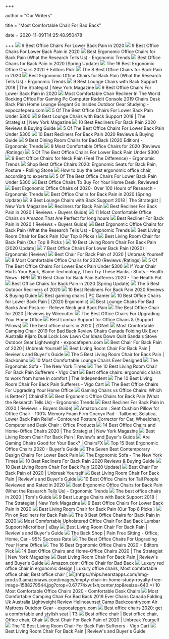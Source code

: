 +++
        
author = "Our Writers"
        
title = "Most Comfortable Chair For Bad Back"
        
date = 2020-11-09T14:25:48.950478
        
+++
[ ![](https://www.btod.com/blog/wp-content/uploads/2018/10/best-chairs-lower-back-support-1-ergohuman.jpg)](https://www.btod.com/blog/wp-content/uploads/2018/10/best-chairs-lower-back-support-1-ergohuman.jpg) 9 Best Office Chairs For Lower Back Pain in 2020
[ ![](https://www.btod.com/blog/wp-content/uploads/2019/11/9-best-office-chairs-lower-back-pain-blog-header-1.jpg)](https://www.btod.com/blog/wp-content/uploads/2019/11/9-best-office-chairs-lower-back-pain-blog-header-1.jpg) 9 Best Office Chairs For Lower Back Pain in 2020
[ ![](http://ergonomictrends.com/wp-content/uploads/2018/01/Duramont-Ergonomic-Office-Chair-review.jpg)](http://ergonomictrends.com/wp-content/uploads/2018/01/Duramont-Ergonomic-Office-Chair-review.jpg) Best Ergonomic Office Chairs for Back Pain (What the Research Tells Us) -  Ergonomic Trends
[ ![](https://i2.wp.com/www.startstanding.org/wp-content/uploads/2019/01/Dragonn-Kneeling-Chair.jpg?resize=960%2C960&ssl=1)](https://i2.wp.com/www.startstanding.org/wp-content/uploads/2019/01/Dragonn-Kneeling-Chair.jpg?resize=960%2C960&ssl=1) Best Office Chairs for Back Pain in 2020 (Spring Update)
[ ![](https://i.ytimg.com/vi/7YVTS6Yj4Co/maxresdefault.jpg)](https://i.ytimg.com/vi/7YVTS6Yj4Co/maxresdefault.jpg) The 16 Best Ergonomic Office Chairs 2020 + Editors Pick
[ ![](https://www.thebalancesmb.com/thmb/9U3S19mn6KmviCa9emPCfbqumE0=/640x640/smart/filters:no_upscale()/717tpSVhAvL._SL1001_-5b5f3e8a46e0fb0050e83f91.jpg)](https://www.thebalancesmb.com/thmb/9U3S19mn6KmviCa9emPCfbqumE0=/640x640/smart/filters:no_upscale()/717tpSVhAvL._SL1001_-5b5f3e8a46e0fb0050e83f91.jpg) The 8 Best Office Chairs for Back Pain in 2020
[ ![](http://ergonomictrends.com/wp-content/uploads/2019/01/ergohuman-LEM4ERG-r-review.jpg)](http://ergonomictrends.com/wp-content/uploads/2019/01/ergohuman-LEM4ERG-r-review.jpg) Best Ergonomic Office Chairs for Back Pain (What the Research Tells Us) -  Ergonomic Trends
[ ![](https://pyxis.nymag.com/v1/imgs/b88/8db/265303d3d28e86fa38051a443d2051b598-lede-.rsquare.w1200.jpg)](https://pyxis.nymag.com/v1/imgs/b88/8db/265303d3d28e86fa38051a443d2051b598-lede-.rsquare.w1200.jpg) 9 Best Lounge Chairs with Back Support 2018 | The Strategist | New York  Magazine
[ ![](https://www.btod.com/blog/wp-content/uploads/2018/10/best-chairs-lower-back-support-2-vera.jpg)](https://www.btod.com/blog/wp-content/uploads/2018/10/best-chairs-lower-back-support-2-vera.jpg) 9 Best Office Chairs For Lower Back Pain in 2020
[ ![](https://www.expocafeperu.com/w/2020/04/most-comfortable-chair-recliner-in-the-world-rocking-office-for-gaming-pc-computer-reddit-console-2019-chairs-desk-back-pain-home-lounge-elegant-go-insides-scaled.jpg)](https://www.expocafeperu.com/w/2020/04/most-comfortable-chair-recliner-in-the-world-rocking-office-for-gaming-pc-computer-reddit-console-2019-chairs-desk-back-pain-home-lounge-elegant-go-insides-scaled.jpg) Most Comfortable Chair Recliner In The World Rocking Office For Gaming Pc  Computer Reddit Console 2019 Chairs Desk Back Pain Home Lounge Elegant Go  Insides Outdoor Gear Studying - expocafeperu.com
[ ![](https://cdn.paindoctor.com/wp-content/uploads/2018/01/serta-mid-back-office-chair.jpg)](https://cdn.paindoctor.com/wp-content/uploads/2018/01/serta-mid-back-office-chair.jpg) 5 Of The Best Office Chairs For Lower Back Pain Under $300
[ ![](https://pyxis.nymag.com/v1/imgs/b8d/388/3e1c1001ffb4f4e42a24591549a1ee332a-herman-miller-chair-with-ottoman.rhorizontal.w600.jpg)](https://pyxis.nymag.com/v1/imgs/b8d/388/3e1c1001ffb4f4e42a24591549a1ee332a-herman-miller-chair-with-ottoman.rhorizontal.w600.jpg) 9 Best Lounge Chairs with Back Support 2018 | The Strategist | New York  Magazine
[ ![](http://www.chairsadvisor.com/wp-content/uploads/2018/11/recliner-chair-for-back-pain.jpg)](http://www.chairsadvisor.com/wp-content/uploads/2018/11/recliner-chair-for-back-pain.jpg) 10 Best Recliners For Back Pain 2020 Reviews & Buying Guide
[ ![](https://cdn.paindoctor.com/wp-content/uploads/2018/01/topsky-office-chair.jpg)](https://cdn.paindoctor.com/wp-content/uploads/2018/01/topsky-office-chair.jpg) 5 Of The Best Office Chairs For Lower Back Pain Under $300
[ ![](http://www.chairsadvisor.com/wp-content/uploads/2018/11/Best-Recliners-For-Back-Pain-e1543392024829.jpg)](http://www.chairsadvisor.com/wp-content/uploads/2018/11/Best-Recliners-For-Back-Pain-e1543392024829.jpg) 10 Best Recliners For Back Pain 2020 Reviews & Buying Guide
[ ![](http://ergonomictrends.com/wp-content/uploads/2019/09/best-dining-room-chairs-for-back-pain.jpg)](http://ergonomictrends.com/wp-content/uploads/2019/09/best-dining-room-chairs-for-back-pain.jpg) 9 Best Dining Room Chairs for Bad Back (2020 Edition) - Ergonomic Trends
[ ![](https://www.btod.com/blog/wp-content/uploads/2019/04/most-comfortable-office-chairs-1-most-comfortable.jpg)](https://www.btod.com/blog/wp-content/uploads/2019/04/most-comfortable-office-chairs-1-most-comfortable.jpg) 8 Most Comfortable Office Chairs for 2020 (Reviews /Ratings)
[ ![](https://cdn.paindoctor.com/wp-content/uploads/2018/01/ikea-markus-chair.jpg)](https://cdn.paindoctor.com/wp-content/uploads/2018/01/ikea-markus-chair.jpg) 5 Of The Best Office Chairs For Lower Back Pain Under $300
[ ![](http://ergonomictrends.com/wp-content/uploads/2020/02/best-office-chairs-for-neck-pain.jpg)](http://ergonomictrends.com/wp-content/uploads/2020/02/best-office-chairs-for-neck-pain.jpg) 9 Best Office Chairs for Neck Pain (Feel The Difference) - Ergonomic Trends
[ ![](https://www.rollingstone.com/wp-content/uploads/2020/04/office-chairs.jpg?w=1024)](https://www.rollingstone.com/wp-content/uploads/2020/04/office-chairs.jpg?w=1024) Shop Best Office Chairs 2020: Ergonomic Seats for Back Pain, Posture -  Rolling Stone
[ ![](https://media2.s-nbcnews.com/i/newscms/2020_25/3390893/ergonomic-office-chairs-kr-2x1-tease-200618_38008296185ce90fd52b401caf79df24.jpg)](https://media2.s-nbcnews.com/i/newscms/2020_25/3390893/ergonomic-office-chairs-kr-2x1-tease-200618_38008296185ce90fd52b401caf79df24.jpg) How to buy the best ergonomic office chair, according to experts
[ ![](https://cdn.paindoctor.com/wp-content/uploads/2018/01/poly-bark-ergonomic-office-chair.jpg)](https://cdn.paindoctor.com/wp-content/uploads/2018/01/poly-bark-ergonomic-office-chair.jpg) 5 Of The Best Office Chairs For Lower Back Pain Under $300
[ ![](https://www.refinery29.com/images/9765749.jpg?format=pjpg&auto=webp&resize-filter=lanczos2&quality=50&sharpen=a3%2Cr3%2Ct0&optimize=low&width=960)](https://www.refinery29.com/images/9765749.jpg?format=pjpg&auto=webp&resize-filter=lanczos2&quality=50&sharpen=a3%2Cr3%2Ct0&optimize=low&width=960) Best Office Chairs To Buy For Your Home Desk, Reviewed
[ ![](http://ergonomictrends.com/wp-content/uploads/2019/01/X-Chair-X4-ergonomic-chair-review.jpg)](http://ergonomictrends.com/wp-content/uploads/2019/01/X-Chair-X4-ergonomic-chair-review.jpg) Best Ergonomic Office Chairs of 2020- Over 100 Hours of Research -  Ergonomic Trends
[ ![](https://i1.wp.com/www.startstanding.org/wp-content/uploads/2019/01/Modway-Articulate-Office-Chair.jpg?resize=960%2C960&ssl=1)](https://i1.wp.com/www.startstanding.org/wp-content/uploads/2019/01/Modway-Articulate-Office-Chair.jpg?resize=960%2C960&ssl=1) Best Office Chairs for Back Pain in 2020 (Spring Update)
[ ![](https://pyxis.nymag.com/v1/imgs/2a5/688/78f314231e78b51dea90b3d3033d5e1f88-anti-gravity-recliner.2x.rhorizontal.w600.jpg)](https://pyxis.nymag.com/v1/imgs/2a5/688/78f314231e78b51dea90b3d3033d5e1f88-anti-gravity-recliner.2x.rhorizontal.w600.jpg) 9 Best Lounge Chairs with Back Support 2018 | The Strategist | New York  Magazine
[ ![](https://i.pinimg.com/236x/df/7b/60/df7b609e359f8eb7e8a86f8fc9785523.jpg)](https://i.pinimg.com/236x/df/7b/60/df7b609e359f8eb7e8a86f8fc9785523.jpg) Recliners for Back Pain
[ ![](https://onestopmassage.com/wp-content/uploads/2018/04/Cozzia-Dual-Power-Recliner-2.jpg)](https://onestopmassage.com/wp-content/uploads/2018/04/Cozzia-Dual-Power-Recliner-2.jpg) Best Recliner For Back Pain in 2020 ( Reviews + Buyers Guide)
[ ![](https://officechairjudge.com/wp-content/uploads/2019/01/men-recline-in-office-chair.jpg?x61104)](https://officechairjudge.com/wp-content/uploads/2019/01/men-recline-in-office-chair.jpg?x61104) 11 Most Comfortable Office Chairs on Amazon That Are Perfect for long hours
[ ![](https://onestopmassage.com/wp-content/uploads/2018/06/La-Z-Boy-Anderson-Reclina-Rocker-Recliner.jpg)](https://onestopmassage.com/wp-content/uploads/2018/06/La-Z-Boy-Anderson-Reclina-Rocker-Recliner.jpg) Best Recliner For Back Pain in 2020 ( Reviews + Buyers Guide)
[ ![](http://ergonomictrends.com/wp-content/uploads/2019/01/Steelcase-gesture-review.jpg)](http://ergonomictrends.com/wp-content/uploads/2019/01/Steelcase-gesture-review.jpg) Best Ergonomic Office Chairs for Back Pain (What the Research Tells Us) -  Ergonomic Trends
[ ![](https://ws-na.amazon-adsystem.com/widgets/q?_encoding=UTF8&MarketPlace=US&ASIN=B077N51CR2&ServiceVersion=20070822&ID=AsinImage&WS=1&Format=_SL250_&tag=zencoaffiliat-20)](https://ws-na.amazon-adsystem.com/widgets/q?_encoding=UTF8&MarketPlace=US&ASIN=B077N51CR2&ServiceVersion=20070822&ID=AsinImage&WS=1&Format=_SL250_&tag=zencoaffiliat-20) Best Living Room Chair for Back Pain (Our Top 8 Picks )
[ ![](https://backcoretherapy.com/wp-content/uploads/2018/12/living-room-with-back-support-chairs-1.jpg)](https://backcoretherapy.com/wp-content/uploads/2018/12/living-room-with-back-support-chairs-1.jpg) Best Living Room Chair for Back Pain (Our Top 8 Picks )
[ ![](https://m.media-amazon.com/images/I/51yYQisZG+L.jpg)](https://m.media-amazon.com/images/I/51yYQisZG+L.jpg) 10 Best Living Room Chair For Back Pain [2020 Update]
[ ![](https://www.wellnessgrit.com/wp-content/uploads/2019/01/Miller-240x300.jpg)](https://www.wellnessgrit.com/wp-content/uploads/2019/01/Miller-240x300.jpg) 7 Best Office Chairs For Lower Back Pain (2020) | Ergonomic [Review]
[ ![](https://unbreakyourself.com/wp-content/uploads/2020/03/Best-Chair-For-Back-Pain.png)](https://unbreakyourself.com/wp-content/uploads/2020/03/Best-Chair-For-Back-Pain.png) Best Chair For Back Pain of 2020 | Unbreak Yourself
[ ![](https://www.btod.com/blog/wp-content/uploads/2019/04/most-comfortable-office-chairs-2020-blog-header.jpg)](https://www.btod.com/blog/wp-content/uploads/2019/04/most-comfortable-office-chairs-2020-blog-header.jpg) 8 Most Comfortable Office Chairs for 2020 (Reviews /Ratings)
[ ![](https://cdn.paindoctor.com/wp-content/uploads/2018/01/amazon-mesh-chair.jpg)](https://cdn.paindoctor.com/wp-content/uploads/2018/01/amazon-mesh-chair.jpg) 5 Of The Best Office Chairs For Lower Back Pain Under $300
[ ![](https://media.npr.org/assets/img/2018/09/21/jenecouch_custom-a00684aa3997015130e14c1aaba20c5091a4664d.jpg)](https://media.npr.org/assets/img/2018/09/21/jenecouch_custom-a00684aa3997015130e14c1aaba20c5091a4664d.jpg) If Your Chair Hurts Your Back, Blame Technology, Then Try These Hacks :  Shots - Health News : NPR
[ ![](https://i2.wp.com/www.thehealthpot.com/wp-content/uploads/2019/06/best-chair-for-back-pain-sufferers.jpg?fit=500%2C350&ssl=1&w=640)](https://i2.wp.com/www.thehealthpot.com/wp-content/uploads/2019/06/best-chair-for-back-pain-sufferers.jpg?fit=500%2C350&ssl=1&w=640) 10 Best Chair for Back Pain Sufferers 2020 - The Health Pot
[ ![](https://i1.wp.com/www.startstanding.org/wp-content/uploads/2019/03/Serta-Works-Executive-OFfice-Chair.jpg?resize=512%2C512&ssl=1)](https://i1.wp.com/www.startstanding.org/wp-content/uploads/2019/03/Serta-Works-Executive-OFfice-Chair.jpg?resize=512%2C512&ssl=1) Best Office Chairs for Back Pain in 2020 (Spring Update)
[ ![](https://www.thespruce.com/thmb/LI4dLdkO9kDQEAGevZy8dLQjD7g=/1600x900/smart/filters:no_upscale()/18dcf2b2-41d4-4774-b884-239069d36b1d_1.6709e42cb1be6240f160254e2e450ebb-2b53ef2da24643dd808e4bfc61a6525e.jpeg)](https://www.thespruce.com/thmb/LI4dLdkO9kDQEAGevZy8dLQjD7g=/1600x900/smart/filters:no_upscale()/18dcf2b2-41d4-4774-b884-239069d36b1d_1.6709e42cb1be6240f160254e2e450ebb-2b53ef2da24643dd808e4bfc61a6525e.jpeg) The 5 Best Outdoor Recliners of 2020
[ ![](http://www.chairsadvisor.com/wp-content/uploads/2018/11/Best-Recliners-for-back-pain-239x300.jpg)](http://www.chairsadvisor.com/wp-content/uploads/2018/11/Best-Recliners-for-back-pain-239x300.jpg) 10 Best Recliners For Back Pain 2020 Reviews & Buying Guide
[ ![](https://cdn.mos.cms.futurecdn.net/eTsGaLnVkpozHC9CqhA6dK.jpg)](https://cdn.mos.cms.futurecdn.net/eTsGaLnVkpozHC9CqhA6dK.jpg) Best gaming chairs | PC Gamer
[ ![](https://www.leaphomeward.com/wp-content/uploads/2019/11/Embody-Chair1-1024x1016.jpg)](https://www.leaphomeward.com/wp-content/uploads/2019/11/Embody-Chair1-1024x1016.jpg) 10 Best Office Chairs for Lower Back Pain | (2020 Ergonomic)
[ ![](https://relieveneckandbackpain.com/wp-content/uploads/2016/06/Most-Comfortable-Recliner-For-Bad-Backs-300x276.jpg)](https://relieveneckandbackpain.com/wp-content/uploads/2016/06/Most-Comfortable-Recliner-For-Bad-Backs-300x276.jpg) Best Lounge Chairs For Bad Backs And Posture - Relieve Neck and Back Pain
[ ![](https://cdn.thewirecutter.com/wp-content/media/2020/09/officechairs-2048px-9607.jpg?auto=webp&crop=1.91:1&width=1200)](https://cdn.thewirecutter.com/wp-content/media/2020/09/officechairs-2048px-9607.jpg?auto=webp&crop=1.91:1&width=1200) The Best Office Chair for 2020 | Reviews by Wirecutter
[ ![](https://specials-images.forbesimg.com/imageserve/5f203f62953761c471e7740d/960x0.jpg?fit=scale)](https://specials-images.forbesimg.com/imageserve/5f203f62953761c471e7740d/960x0.jpg?fit=scale) The Best Office Chairs For Upgrading Your Home Office
[ ![](https://www.officechairs.reviews/wp-content/uploads/2016/11/best-back-support-for-office-chair.jpg)](https://www.officechairs.reviews/wp-content/uploads/2016/11/best-back-support-for-office-chair.jpg) Best Lumbar Support for Office Chairs & (Support Pillows)
[ ![](https://zdnet4.cbsistatic.com/hub/i/2020/01/17/8231e246-714d-44bf-8b5e-bebdd66c1d83/office-chair-6.jpg)](https://zdnet4.cbsistatic.com/hub/i/2020/01/17/8231e246-714d-44bf-8b5e-bebdd66c1d83/office-chair-6.jpg) The best office chairs in 2020 | ZDNet
[ ![](https://www.expocafeperu.com/w/2020/04/most-comfortable-camping-chair-2019-for-bad-back-review-chairs-canada-folding-uk-ever-australia-kijaro-dual-lock-low-lawn-car-ideas-down-quilt-sandals-stove.jpg)](https://www.expocafeperu.com/w/2020/04/most-comfortable-camping-chair-2019-for-bad-back-review-chairs-canada-folding-uk-ever-australia-kijaro-dual-lock-low-lawn-car-ideas-down-quilt-sandals-stove.jpg) Most Comfortable Camping Chair 2019 For Bad Back Review Chairs Canada  Folding Uk Ever Australia Kijaro Dual Lock Low Lawn Car Ideas Down Quilt  Sandals Stove Outdoor Gear Lightweight - expocafeperu.com
[ ![](https://m.media-amazon.com/images/I/41LHgQO6r4L.jpg)](https://m.media-amazon.com/images/I/41LHgQO6r4L.jpg) Best Chair For Back Pain of 2020 | Unbreak Yourself
[ ![](https://i1.wp.com/www.techprohomes.com/wp-content/uploads/2020/06/best-living-room-chairs-for-back-problem.jpg?resize=300%2C319&ssl=1)](https://i1.wp.com/www.techprohomes.com/wp-content/uploads/2020/06/best-living-room-chairs-for-back-problem.jpg?resize=300%2C319&ssl=1) Best Living Room Chair For Back Pain | Review's and Buyer's Guide
[ ![](https://www.backonimo.com/wp-content/uploads/2017/12/best-chair-for-back-pain-living-room-22.jpg)](https://www.backonimo.com/wp-content/uploads/2017/12/best-chair-for-back-pain-living-room-22.jpg) The 5  Best Living Room Chair for Back Pain  | Backonimo
[ ![](https://cdn.homedit.com/wp-content/uploads/2013/04/WING-Lounge-Chair.jpg)](https://cdn.homedit.com/wp-content/uploads/2013/04/WING-Lounge-Chair.jpg) 10 Most Comfortable Lounge Chairs Ever Designed
[ ![](https://static01.nyt.com/images/2015/05/24/realestate/24FURNITURE1/24FURNITURE1-facebookJumbo.jpg?year=2015&h=550&w=1050&sig=0x4d441ae49df1485b6ff14f1d4c7063b2)](https://static01.nyt.com/images/2015/05/24/realestate/24FURNITURE1/24FURNITURE1-facebookJumbo.jpg?year=2015&h=550&w=1050&sig=0x4d441ae49df1485b6ff14f1d4c7063b2) The Ergonomic Sofa - The New York Times
[ ![](https://vigocart.com/wp-content/uploads/2020/04/Pro-Series-Black-Leather-Vibrating-Floor-Chair.jpg)](https://vigocart.com/wp-content/uploads/2020/04/Pro-Series-Black-Leather-Vibrating-Floor-Chair.jpg) The 10 Best Living Room Chair For Back Pain Sufferers - Vigo Cart
[ ![](https://static.independent.co.uk/s3fs-public/thumbnails/image/2020/03/16/16/best-ergonomic-office-chairs-indybest.jpg?width=982&height=726)](https://static.independent.co.uk/s3fs-public/thumbnails/image/2020/03/16/16/best-ergonomic-office-chairs-indybest.jpg?width=982&height=726) Best office chairs: ergonomic chairs to work from home in comfort | The  Independent
[ ![](https://vigocart.com/wp-content/uploads/2020/04/Elizabeth-Recliner-with-Tufted-Back.jpg)](https://vigocart.com/wp-content/uploads/2020/04/Elizabeth-Recliner-with-Tufted-Back.jpg) The 10 Best Living Room Chair For Back Pain Sufferers - Vigo Cart
[ ![](https://specials-images.forbesimg.com/imageserve/5eea485bdb3b680006a1e736/960x0.jpg?cropX1=0&cropX2=800&cropY1=233&cropY2=766)](https://specials-images.forbesimg.com/imageserve/5eea485bdb3b680006a1e736/960x0.jpg?cropX1=0&cropX2=800&cropY1=233&cropY2=766) The Best Office Chairs For Upgrading Your Home Office
[ ![](https://chairsfx.com/wp-content/uploads/2020/07/gaming-vs-office-compare.jpg)](https://chairsfx.com/wp-content/uploads/2020/07/gaming-vs-office-compare.jpg) Gaming Chairs vs Office Chairs: Which is Better? | ChairsFX
[ ![](http://ergonomictrends.com/wp-content/uploads/2019/01/best-office-chair-back-pain.jpg)](http://ergonomictrends.com/wp-content/uploads/2019/01/best-office-chair-back-pain.jpg) Best Ergonomic Office Chairs for Back Pain (What the Research Tells Us) -  Ergonomic Trends
[ ![](https://onestopmassage.com/wp-content/uploads/2018/04/Mac-Motion-Oslo-Collection-Recliner-with-Matching-Ottoman.jpg)](https://onestopmassage.com/wp-content/uploads/2018/04/Mac-Motion-Oslo-Collection-Recliner-with-Matching-Ottoman.jpg) Best Recliner For Back Pain in 2020 ( Reviews + Buyers Guide)
[ ![](https://images-na.ssl-images-amazon.com/images/I/71%2Bz5gyKABL._AC_SL1500_.jpg)](https://images-na.ssl-images-amazon.com/images/I/71%2Bz5gyKABL._AC_SL1500_.jpg) Amazon.com : Seat Cushion Pillow for Office Chair - 100% Memory Foam Firm  Coccyx Pad - Tailbone, Sciatica, Lower Back Pain Relief - Contoured Posture  Corrector for Car, Wheelchair, Computer and Desk Chair : Office Products
[ ![](https://pyxis.nymag.com/v1/imgs/154/4b0/5c27022840e2dbf6dfd9249b0e5470c626-essentials-high-back-executive-chair.2x.rsquare.w600.jpg)](https://pyxis.nymag.com/v1/imgs/154/4b0/5c27022840e2dbf6dfd9249b0e5470c626-essentials-high-back-executive-chair.2x.rsquare.w600.jpg) 14 Best Office Chairs and Home-Office Chairs 2020 | The Strategist | New  York Magazine
[ ![](https://i0.wp.com/www.techprohomes.com/wp-content/uploads/2019/06/living-room-chairs-for-back-pain-sufferers.jpg?fit=818%2C551&ssl=1)](https://i0.wp.com/www.techprohomes.com/wp-content/uploads/2019/06/living-room-chairs-for-back-pain-sufferers.jpg?fit=818%2C551&ssl=1) Best Living Room Chair For Back Pain | Review's and Buyer's Guide
[ ![](https://chairsfx.com/wp-content/uploads/2018/05/bad-chair-habits.jpg)](https://chairsfx.com/wp-content/uploads/2018/05/bad-chair-habits.jpg) Are Gaming Chairs Good for Your Back? | ChairsFX
[ ![](https://www.republiclab.com/wp-content/uploads/2017/08/best-ergonomic-office-chairs-thumbnail.jpg)](https://www.republiclab.com/wp-content/uploads/2017/08/best-ergonomic-office-chairs-thumbnail.jpg) Top 15 Best Ergonomic Office Chairs 2020 - Buyer's Guide
[ ![](https://images.surfacemag.com/app/uploads/2019/05/28133044/grand-repose-hero-2.jpg)](https://images.surfacemag.com/app/uploads/2019/05/28133044/grand-repose-hero-2.jpg) The Seven Best Contemporary Design Chairs For Lower Back Pain
[ ![](https://static01.nyt.com/images/2015/05/24/realestate/20150524FURNITURE-slide-LKP3/20150524FURNITURE-slide-LKP3-master1050.jpg)](https://static01.nyt.com/images/2015/05/24/realestate/20150524FURNITURE-slide-LKP3/20150524FURNITURE-slide-LKP3-master1050.jpg) The Ergonomic Sofa - The New York Times
[ ![](http://www.chairsadvisor.com/wp-content/uploads/2018/11/Homall-Manual-Recliner-Chair.jpg)](http://www.chairsadvisor.com/wp-content/uploads/2018/11/Homall-Manual-Recliner-Chair.jpg) 10 Best Recliners For Back Pain 2020 Reviews & Buying Guide
[ ![](https://chairthrone.com/wp-content/uploads/2020/09/Best-Living-Room-Chair.jpg)](https://chairthrone.com/wp-content/uploads/2020/09/Best-Living-Room-Chair.jpg) 10 Best Living Room Chair For Back Pain [2020 Update]
[ ![](https://m.media-amazon.com/images/I/31Xv7BJz3lL.jpg)](https://m.media-amazon.com/images/I/31Xv7BJz3lL.jpg) Best Chair For Back Pain of 2020 | Unbreak Yourself
[ ![](https://ws-na.amazon-adsystem.com/widgets/q?_encoding=UTF8&ASIN=B07VZF96C9&Format=_SL250_&ID=AsinImage&MarketPlace=US&ServiceVersion=20070822&WS=1&tag=balancedwheels-20&language=en_US)](https://ws-na.amazon-adsystem.com/widgets/q?_encoding=UTF8&ASIN=B07VZF96C9&Format=_SL250_&ID=AsinImage&MarketPlace=US&ServiceVersion=20070822&WS=1&tag=balancedwheels-20&language=en_US) Best Living Room Chair For Back Pain | Review's and Buyer's Guide
[ ![](https://www.theworkbuzz.com/wp-content/uploads/2020/02/best-office-chairs-for-tall-people.jpg)](https://www.theworkbuzz.com/wp-content/uploads/2020/02/best-office-chairs-for-tall-people.jpg) 10 Best Office Chairs for Tall People Reviewed and Rated in 2020
[ ![](http://ergonomictrends.com/wp-content/uploads/2020/02/Nouhaus-Ergo3D-office-chair-review.jpg)](http://ergonomictrends.com/wp-content/uploads/2020/02/Nouhaus-Ergo3D-office-chair-review.jpg) Best Ergonomic Office Chairs for Back Pain (What the Research Tells Us) -  Ergonomic Trends
[ ![](https://cdn.mos.cms.futurecdn.net/chg3AGHkpwVFcZeK26TKuA.jpg)](https://cdn.mos.cms.futurecdn.net/chg3AGHkpwVFcZeK26TKuA.jpg) The best office chairs in 2020 | Tom's Guide
[ ![](https://pyxis.nymag.com/v1/imgs/951/a1f/74e65c2937faec4057e24d24884bc3ae76-emerald-home-furnishings-chair.rhorizontal.w600.jpg)](https://pyxis.nymag.com/v1/imgs/951/a1f/74e65c2937faec4057e24d24884bc3ae76-emerald-home-furnishings-chair.rhorizontal.w600.jpg) 9 Best Lounge Chairs with Back Support 2018 | The Strategist | New York  Magazine
[ ![](https://www.btod.com/blog/wp-content/uploads/2018/10/best-chairs-lower-back-support-3-smart.jpg)](https://www.btod.com/blog/wp-content/uploads/2018/10/best-chairs-lower-back-support-3-smart.jpg) 9 Best Office Chairs For Lower Back Pain in 2020
[ ![](https://ws-na.amazon-adsystem.com/widgets/q?_encoding=UTF8&MarketPlace=US&ASIN=B0736T5F16&ServiceVersion=20070822&ID=AsinImage&WS=1&Format=_SL250_&tag=zencoaffiliat-20)](https://ws-na.amazon-adsystem.com/widgets/q?_encoding=UTF8&MarketPlace=US&ASIN=B0736T5F16&ServiceVersion=20070822&ID=AsinImage&WS=1&Format=_SL250_&tag=zencoaffiliat-20) Best Living Room Chair for Back Pain (Our Top 8 Picks )
[ ![](https://i.pinimg.com/736x/41/48/0d/41480d15393a7f0d5a5f677fd8092122.jpg)](https://i.pinimg.com/736x/41/48/0d/41480d15393a7f0d5a5f677fd8092122.jpg) Pin on Recliners for Back Pain
[ ![](https://m.media-amazon.com/images/I/41+uiRFZmiL.jpg)](https://m.media-amazon.com/images/I/41+uiRFZmiL.jpg) The 8 Best Office Chairs for Back Pain in 2020
[ ![](https://i.ebayimg.com/images/g/fosAAOSwjDZYZLX-/s-l300.jpg)](https://i.ebayimg.com/images/g/fosAAOSwjDZYZLX-/s-l300.jpg) Most Comfortable Upholstered Office Chair For Bad Back Lumbar Support  Microfiber | eBay
[ ![](https://i2.wp.com/www.techprohomes.com/wp-content/uploads/2020/06/FDW-best-lounge-chairs-for-bad-backs-issues.jpg?resize=365%2C408&ssl=1)](https://i2.wp.com/www.techprohomes.com/wp-content/uploads/2020/06/FDW-best-lounge-chairs-for-bad-backs-issues.jpg?resize=365%2C408&ssl=1) Best Living Room Chair For Back Pain | Review's and Buyer's Guide
[ ![](https://back-shop.com/wp-content/uploads/2017/12/SLIDE2d.png)](https://back-shop.com/wp-content/uploads/2017/12/SLIDE2d.png) The Back Shop | Pain Free Sitting - Office, Home, Car - 95% Success Rate
[ ![](https://specials-images.forbesimg.com/imageserve/5f203fec18e24c071bd3f73e/960x0.jpg?fit=scale)](https://specials-images.forbesimg.com/imageserve/5f203fec18e24c071bd3f73e/960x0.jpg?fit=scale) The Best Office Chairs For Upgrading Your Home Office
[ ![](https://i.ytimg.com/vi/7YVTS6Yj4Co/hqdefault.jpg)](https://i.ytimg.com/vi/7YVTS6Yj4Co/hqdefault.jpg) The 16 Best Ergonomic Office Chairs 2020 + Editors Pick
[ ![](https://pyxis.nymag.com/v1/imgs/fdc/3a6/86a7075e3525ef1c07994401e3cd530a78-amazon-basics-exec-chair.rsquare.w600.jpg)](https://pyxis.nymag.com/v1/imgs/fdc/3a6/86a7075e3525ef1c07994401e3cd530a78-amazon-basics-exec-chair.rsquare.w600.jpg) 14 Best Office Chairs and Home-Office Chairs 2020 | The Strategist | New  York Magazine
[ ![](https://i1.wp.com/techprohomes.com/wp-content/uploads/2019/03/best-chair-for-back-pain-sufferers.jpg?resize=422%2C454&ssl=1)](https://i1.wp.com/techprohomes.com/wp-content/uploads/2019/03/best-chair-for-back-pain-sufferers.jpg?resize=422%2C454&ssl=1) Best Living Room Chair For Back Pain | Review's and Buyer's Guide
[ ![](https://m.media-amazon.com/images/I/61HbU5HsmWL._AC_UY218_.jpg)](https://m.media-amazon.com/images/I/61HbU5HsmWL._AC_UY218_.jpg) Amazon.com: Office Chair for Bad Back
[ ![](https://i.pinimg.com/originals/99/1d/14/991d14a4172a394a0687aa55b0f7e3e6.jpg)](https://i.pinimg.com/originals/99/1d/14/991d14a4172a394a0687aa55b0f7e3e6.jpg) Luxury red office chair in ergonomic design | Luxury office chairs, Most  comfortable office chair, Best office chair
[ ![](https://hips.hearstapps.com/hmg-prod.s3.amazonaws.com/images/empty-chair-in-home-study-royalty-free-image-1588279544.jpg?crop=0.67774xw:1xh;center,top&resize=640:*)](https://hips.hearstapps.com/hmg-prod.s3.amazonaws.com/images/empty-chair-in-home-study-royalty-free-image-1588279544.jpg?crop=0.67774xw:1xh;center,top&resize=640:*) 10 Most Comfortable Office Chairs 2020 - Comfortable Desk Chairs
[ ![](https://www.expocafeperu.com/w/2020/04/most-comfortable-camping-chair-for-bad-back-2019-ever-chairs-canada-folding-uk-australia-lightweight-review-helinosunset-camp-backcountrycom-air-mattress.jpg)](https://www.expocafeperu.com/w/2020/04/most-comfortable-camping-chair-for-bad-back-2019-ever-chairs-canada-folding-uk-australia-lightweight-review-helinosunset-camp-backcountrycom-air-mattress.jpg) Most Comfortable Camping Chair For Bad Back 2019 Ever Chairs Canada Folding  Uk Australia Lightweight Review Helinosunset Camp Backcountrycom Air  Mattress Outdoor Gear - expocafeperu.com
[ ![](https://cdn.mos.cms.futurecdn.net/9rXCdrBHCFMd2aXzFFi6XV-1200-80.jpg)](https://cdn.mos.cms.futurecdn.net/9rXCdrBHCFMd2aXzFFi6XV-1200-80.jpg) Best office chairs 2020: get a comfortable and stylish seat | T3
[ ![](https://i.pinimg.com/564x/6f/f2/7f/6ff27f3b4d78ab3600e024c885de1994.jpg)](https://i.pinimg.com/564x/6f/f2/7f/6ff27f3b4d78ab3600e024c885de1994.jpg) Best office chair | Best office chair, Office chair, Chair
[ ![](https://m.media-amazon.com/images/I/518YLQETYdL.jpg)](https://m.media-amazon.com/images/I/518YLQETYdL.jpg) Best Chair For Back Pain of 2020 | Unbreak Yourself
[ ![](https://vigocart.com/wp-content/uploads/2020/04/Simple-Leisure-Back-Recliner.jpg)](https://vigocart.com/wp-content/uploads/2020/04/Simple-Leisure-Back-Recliner.jpg) The 10 Best Living Room Chair For Back Pain Sufferers - Vigo Cart
[ ![](https://ws-na.amazon-adsystem.com/widgets/q?_encoding=UTF8&MarketPlace=US&ASIN=B01MZ938GM&ServiceVersion=20070822&ID=AsinImage&WS=1&Format=_SL250_&tag=techprohomes-20)](https://ws-na.amazon-adsystem.com/widgets/q?_encoding=UTF8&MarketPlace=US&ASIN=B01MZ938GM&ServiceVersion=20070822&ID=AsinImage&WS=1&Format=_SL250_&tag=techprohomes-20) Best Living Room Chair For Back Pain | Review's and Buyer's Guide
